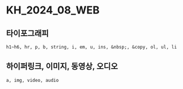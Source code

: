 # KH_2024_08_WEB
## 타이포그래피
`h1~h6, hr, p, b, string, i, em, u, ins, &nbsp;, &copy, ol, ul, li`
## 하이퍼링크, 이미지, 동영상, 오디오
`a, img, video, audio`
